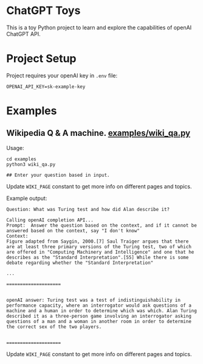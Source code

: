 ChatGPT Toys
========

This is a toy Python project to learn and explore the capabilities of openAI ChatGPT API.

# Project Setup

Project requires your openAI key in `.env` file:

```
OPENAI_API_KEY=sk-example-key
```

# Examples

## Wikipedia Q & A machine. [examples/wiki_qa.py](examples/wiki_qa.py)

Usage:

```
cd examples
python3 wiki_qa.py

## Enter your question based in input.
```

Update `WIKI_PAGE` constant to get more info on different pages and topics.

Example output:

```
Question: What was Turing test and how did Alan describe it?

Calling openAI completion API...
Prompt:  Answer the question based on the context, and if it cannot be answered based on the context, say "I don't know"
Context:
Figure adapted from Saygin, 2000.[7] Saul Traiger argues that there are at least three primary versions of the Turing test, two of which are offered in "Computing Machinery and Intelligence" and one that he describes as the "Standard Interpretation".[55] While there is some debate regarding whether the "Standard Interpretation"

...

====================


openAI answer: Turing test was a test of indistinguishability in performance capacity, where an interrogator would ask questions of a machine and a human in order to determine which was which. Alan Turing described it as a three-person game involving an interrogator asking questions of a man and a woman in another room in order to determine the correct sex of the two players.


====================
```

Update `WIKI_PAGE` constant to get more info on different pages and topics.
